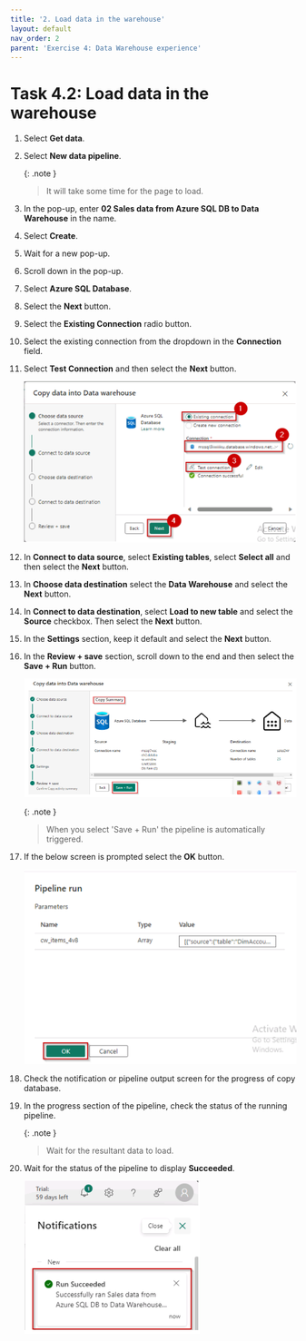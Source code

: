 ```yaml
---
title: '2. Load data in the warehouse'
layout: default
nav_order: 2
parent: 'Exercise 4: Data Warehouse experience'
---
```


# Task 4.2: Load data in the warehouse

1. Select **Get data**.

2. Select **New data pipeline**.

	{: .note }
	>It will take some time for the page to load.

3. In the pop-up, enter **02 Sales data from Azure SQL DB to Data Warehouse** in the name.

4. Select **Create**.

5. Wait for a new pop-up.

6. Scroll down in the pop-up.

7. Select **Azure SQL Database**.

8. Select the **Next** button.

9. Select the **Existing Connection** radio button.

10. Select the existing connection from the dropdown in the **Connection** field.

11. Select **Test Connection** and then select the **Next** button.

	![Datawarehouse.](../media/instructions240153/task-4.1.warehouse-10.png)
	
12. In **Connect to data source**, select **Existing tables**, select **Select all** and then select the **Next** button.

13. In **Choose data destination** select the **Data Warehouse** and select the **Next** button.

14. In **Connect to data destination**, select **Load to new table** and select the **Source** checkbox. Then select the **Next** button.

15. In the **Settings** section, keep it default and select the **Next** button.

16. In the **Review + save** section, scroll down to the end and then select the **Save + Run** button.

	![Datawarehouse.](../media/instructions240153/task-4.1.warehouse-16.png)	

	{: .note }
	>When you select 'Save + Run' the pipeline is automatically triggered.

17. If the below screen is prompted select the **OK** button.

	![Datawarehouse.](../media/instructions240153/task-4.1.warehouse-16.1.png)	

18. Check the notification or pipeline output screen for the progress of copy database.

19. In the progress section of the pipeline, check the status of the running pipeline.

	{: .note }
	>Wait for the resultant data to load.

20. Wait for the status of the pipeline to display **Succeeded**.

	![Datawarehouse.](../media/instructions240153/task-4.1.warehouse-19.png)
